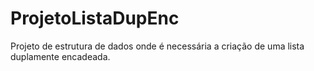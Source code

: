 # ProjetoListaDupEnc
Projeto de estrutura de dados onde é necessária a criação de uma lista duplamente encadeada.
